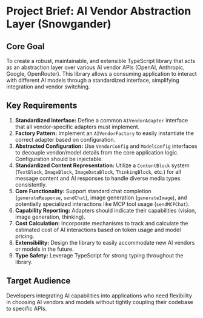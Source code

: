 # Project Brief: AI Vendor Abstraction Layer (Snowgander)

## Core Goal

To create a robust, maintainable, and extensible TypeScript library that acts as an abstraction layer over various AI vendor APIs (OpenAI, Anthropic, Google, OpenRouter). This library allows a consuming application to interact with different AI models through a standardized interface, simplifying integration and vendor switching.

## Key Requirements

1.  **Standardized Interface:** Define a common `AIVendorAdapter` interface that all vendor-specific adapters must implement.
2.  **Factory Pattern:** Implement an `AIVendorFactory` to easily instantiate the correct adapter based on configuration.
3.  **Abstracted Configuration:** Use `VendorConfig` and `ModelConfig` interfaces to decouple vendor/model details from the core application logic. Configuration should be injectable.
4.  **Standardized Content Representation:** Utilize a `ContentBlock` system (`TextBlock`, `ImageBlock`, `ImageDataBlock`, `ThinkingBlock`, etc.) for all message content and AI responses to handle diverse media types consistently.
5.  **Core Functionality:** Support standard chat completion (`generateResponse`, `sendChat`), image generation (`generateImage`), and potentially specialized interactions like MCP tool usage (`sendMCPChat`).
6.  **Capability Reporting:** Adapters should indicate their capabilities (vision, image generation, thinking).
7.  **Cost Calculation:** Incorporate mechanisms to track and calculate the estimated cost of AI interactions based on token usage and model pricing.
8.  **Extensibility:** Design the library to easily accommodate new AI vendors or models in the future.
9.  **Type Safety:** Leverage TypeScript for strong typing throughout the library.

## Target Audience

Developers integrating AI capabilities into applications who need flexibility in choosing AI vendors and models without tightly coupling their codebase to specific APIs.
